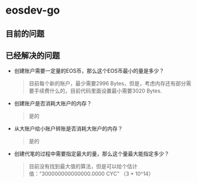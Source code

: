 # eosdev-go

## 目前的问题

## 已经解决的问题

- 创建账户需要一定量的EOS币，那么这个EOS币最小的量是多少？
  > 目前每个新的账户，最少需要2996 Bytes，但是，考虑内存还有部分需要手续费什么的，目前代码里面设置最小需要3020 Bytes.
- 创建账户是否消耗大账户的内存？
  > 是的
- 从大账户给小账户转账是否消耗大账户的内存？
  > 是的
- 创建代笔的过程中需要指定最大的量，那么这个量最大能指定多少？
  > 目前没有找到最大值的算法，但是可以给个估计值：“300000000000000.0000 CYC” （3 * 10^14）